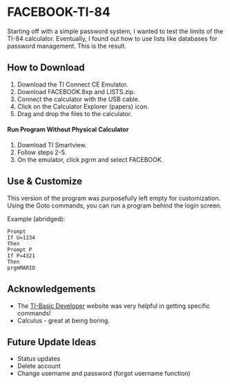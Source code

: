 # FACEBOOK-TI-84
Starting off with a simple password system, I wanted to test the limits of the TI-84 calculator. Eventually, I found out how to use lists like databases for password management. This is the result.

## How to Download
1. Download the TI Connect CE Emulator.
2. Download FACEBOOK.8xp and LISTS.zip.
3. Connect the calculator with the USB cable. 
4. Click on the Calculator Explorer (papers) icon.
5. Drag and drop the files to the calculator.

#### Run Program Without Physical Calculator
1. Download TI Smartview.
2. Follow steps 2-5.
3. On the emulator, click pgrm and select FACEBOOK.

## Use & Customize

This version of the program was purposefully left empty for customization.
Using the Goto commands, you can run a program behind the login screen.

Example (abridged):
```
Prompt
If U=1234
Then
Prompt P
If P=4321
Then
prgmMARIO
```

## Acknowledgements
- The [TI-Basic Developer](http://tibasicdev.wikidot.com/) website was very helpful in getting specific commands!
- Calculus - great at being boring.

## Future Update Ideas
- Status updates
- Delete account
- Change username and password (forgot username function)

